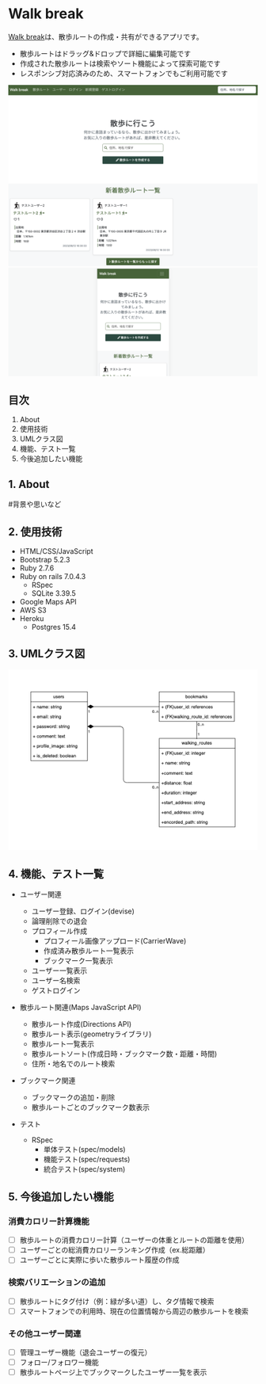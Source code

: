 # Walk break
[Walk break](https://walkbreak-11323cd54fcf.herokuapp.com/)は、散歩ルートの作成・共有ができるアプリです。

- 散歩ルートはドラッグ&ドロップで詳細に編集可能です
- 作成された散歩ルートは検索やソート機能によって探索可能です
- レスポンシブ対応済みのため、スマートフォンでもご利用可能です

![トップページ](app/assets/images/top_page.png)
![トップページ_スマホ](app/assets/images/top_page_sm.png)

## 目次
1. About
2. 使用技術
3. UMLクラス図
4. 機能、テスト一覧
5. 今後追加したい機能

## 1. About
#背景や思いなど

## 2. 使用技術
- HTML/CSS/JavaScript
- Bootstrap 5.2.3
- Ruby 2.7.6
- Ruby on rails 7.0.4.3
  - RSpec
  - SQLite 3.39.5
- Google Maps API
- AWS S3
- Heroku
  - Postgres 15.4

## 3. UMLクラス図
![UMLクラス図](app/assets/images/UML.png)

## 4. 機能、テスト一覧
- ユーザー関連
  - ユーザー登録、ログイン(devise)
  - 論理削除での退会
  - プロフィール作成
    - プロフィール画像アップロード(CarrierWave)
    - 作成済み散歩ルート一覧表示
    - ブックマーク一覧表示
  - ユーザー一覧表示
  - ユーザー名検索
  - ゲストログイン

- 散歩ルート関連(Maps JavaScript API)
  - 散歩ルート作成(Directions API)
  - 散歩ルート表示(geometryライブラリ)
  - 散歩ルート一覧表示
  - 散歩ルートソート(作成日時・ブックマーク数・距離・時間)
  - 住所・地名でのルート検索

- ブックマーク関連
  - ブックマークの追加・削除
  - 散歩ルートごとのブックマーク数表示

- テスト
  - RSpec
    - 単体テスト(spec/models)
    - 機能テスト(spec/requests)
    - 統合テスト(spec/system)

## 5. 今後追加したい機能
### 消費カロリー計算機能
- [ ] 散歩ルートの消費カロリー計算（ユーザーの体重とルートの距離を使用）
- [ ] ユーザーごとの総消費カロリーランキング作成（ex.総距離）
- [ ] ユーザーごとに実際に歩いた散歩ルート履歴の作成

### 検索バリエーションの追加
- [ ] 散歩ルートにタグ付け（例：緑が多い道）し、タグ情報で検索
- [ ] スマートフォンでの利用時、現在の位置情報から周辺の散歩ルートを検索

### その他ユーザー関連
- [ ] 管理ユーザー機能（退会ユーザーの復元）
- [ ] フォロー/フォロワー機能
- [ ] 散歩ルートページ上でブックマークしたユーザー一覧を表示
